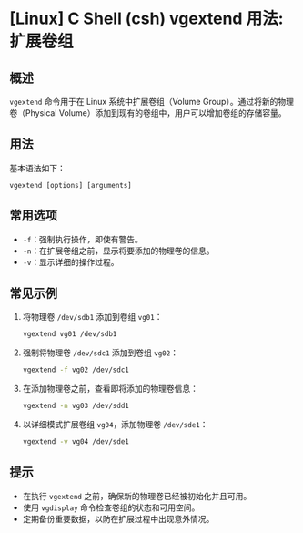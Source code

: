 # [Linux] C Shell (csh) vgextend 用法: 扩展卷组

## 概述
`vgextend` 命令用于在 Linux 系统中扩展卷组（Volume Group）。通过将新的物理卷（Physical Volume）添加到现有的卷组中，用户可以增加卷组的存储容量。

## 用法
基本语法如下：
```
vgextend [options] [arguments]
```

## 常用选项
- `-f`：强制执行操作，即使有警告。
- `-n`：在扩展卷组之前，显示将要添加的物理卷的信息。
- `-v`：显示详细的操作过程。

## 常见示例
1. 将物理卷 `/dev/sdb1` 添加到卷组 `vg01`：
   ```bash
   vgextend vg01 /dev/sdb1
   ```

2. 强制将物理卷 `/dev/sdc1` 添加到卷组 `vg02`：
   ```bash
   vgextend -f vg02 /dev/sdc1
   ```

3. 在添加物理卷之前，查看即将添加的物理卷信息：
   ```bash
   vgextend -n vg03 /dev/sdd1
   ```

4. 以详细模式扩展卷组 `vg04`，添加物理卷 `/dev/sde1`：
   ```bash
   vgextend -v vg04 /dev/sde1
   ```

## 提示
- 在执行 `vgextend` 之前，确保新的物理卷已经被初始化并且可用。
- 使用 `vgdisplay` 命令检查卷组的状态和可用空间。
- 定期备份重要数据，以防在扩展过程中出现意外情况。